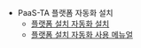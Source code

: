   - PaaS-TA 플랫폼 자동화 설치
    - [플랫폼 설치 자동화  설치](https://github.com/okpc579/IEDA-WEB-INSTALLER/blob/master/use-guide/platform/PAAS-TA_PLATFORM_INSTALL_AUTOMATION_INSTALL_GUIDE_v1.0.md)
    - [플랫폼 설치 자동화 사용 메뉴얼](https://github.com/okpc579/IEDA-WEB-INSTALLER/blob/master/use-guide/platform/PAAS-TA_PLATFORM_INSTALL_AUTOMATION_USE_MANUAL_v1.0.md)
